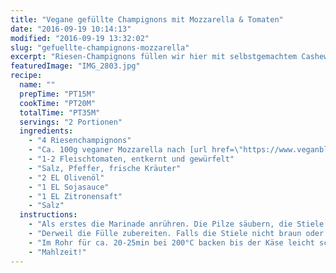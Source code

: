 ```yaml
---
title: "Vegane gefüllte Champignons mit Mozzarella & Tomaten"
date: "2016-09-19 10:14:13"
modified: "2016-09-19 13:32:02"
slug: "gefuellte-champignons-mozzarella"
excerpt: "Riesen-Champignons füllen wir hier mit selbstgemachtem Cashew-Mozzarella und Tomaten. Sehr lecker!"
featuredImage: "IMG_2803.jpg"
recipe:
  name: ""
  prepTime: "PT15M"
  cookTime: "PT20M"
  totalTime: "PT35M"
  servings: "2 Portionen"
  ingredients:
    - "4 Riesenchampignons"
    - "Ca. 100g veganer Mozzarella nach [url href=\"https://www.veganblatt.com/veganer-mozzarella-aquafaba\" target=\"_blank\"]diesem Rezept[/url]"
    - "1-2 Fleischtomaten, entkernt und gewürfelt"
    - "Salz, Pfeffer, frische Kräuter"
    - "2 EL Olivenöl"
    - "1 EL Sojasauce"
    - "1 EL Zitronensaft"
    - "Salz"
  instructions:
    - "Als erstes die Marinade anrühren. Die Pilze säubern, die Stiele rausdrehen und die Pilzkappen mit der Marinade einpinseln und ziehen lassen."
    - "Derweil die Fülle zubereiten. Falls die Stiele nicht braun oder \"holzig\" sind, können diese fein gewürfelt der Fülle hinzugefügt werden. Die Tomaten entkernen, fein würfeln und noch etwas ausdrücken. Auch den Mozzarella fein würfeln oder reiben und alles vermischen. Würzen und die Pilzkappen damit füllen."
    - "Im Rohr für ca. 20-25min bei 200°C backen bis der Käse leicht schmilzt und sich golden färbt."
    - "Mahlzeit!"
---
```


